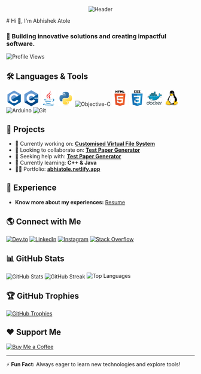 <p align="center">
  <img src="https://github.com/Abhishek-Atole/Abhishek-Atole/blob/main/Black%20and%20White%20Simple%20Art%20Director%20LinkedIn%20Banner.png" alt="Header">
</p>
# Hi 👋, I'm Abhishek Atole

### 🚀 Building innovative solutions and creating impactful software.

![Profile Views](https://komarev.com/ghpvc/?username=abhishek-atole&label=Profile%20views&color=0e75b6&style=flat)

## 🛠️ Languages & Tools

<p>
<img src="https://raw.githubusercontent.com/devicons/devicon/master/icons/c/c-original.svg" alt="C" width="42" height="42" />
<img src="https://raw.githubusercontent.com/devicons/devicon/master/icons/cplusplus/cplusplus-original.svg" alt="C++" width="42" height="42" />
<img src="https://raw.githubusercontent.com/devicons/devicon/master/icons/java/java-original.svg" alt="Java" width="42" height="42" />
<img src="https://raw.githubusercontent.com/devicons/devicon/master/icons/python/python-original.svg" alt="Python" width="42" height="42" />
<img src="https://www.vectorlogo.zone/logos/apple_objectivec/apple_objectivec-icon.svg" alt="Objective-C" width="42" height="42" />
<img src="https://raw.githubusercontent.com/devicons/devicon/master/icons/html5/html5-original-wordmark.svg" alt="HTML5" width="42" height="42" />
<img src="https://raw.githubusercontent.com/devicons/devicon/master/icons/css3/css3-original-wordmark.svg" alt="CSS3" width="42" height="42" />
<img src="https://raw.githubusercontent.com/devicons/devicon/master/icons/docker/docker-original-wordmark.svg" alt="Docker" width="42" height="42" />
<img src="https://raw.githubusercontent.com/devicons/devicon/master/icons/linux/linux-original.svg" alt="Linux" width="42" height="42" />
<img src="https://cdn.worldvectorlogo.com/logos/arduino-1.svg" alt="Arduino" width="42" height="42" />
<img src="https://www.vectorlogo.zone/logos/git-scm/git-scm-icon.svg" alt="Git" width="42" height="42" />
</p>

## 📌 Projects

- 🔭 Currently working on: **[Customised Virtual File System](https://github.com/Abhishek-Atole/Customised_Virtual_File_System)**
- 👯 Looking to collaborate on: **[Test Paper Generator](https://github.com/Abhishek-Atole/Test_Paper_Generator)**
- 🤝 Seeking help with: **[Test Paper Generator](https://github.com/Abhishek-Atole/Test_Paper_Generator)**
- 🌱 Currently learning: **C++ & Java**
- 👨‍💻 Portfolio: **[abhiatole.netlify.app](https://abhiatole.netlify.app)**

## 📄 Experience

- **Know more about my experiences:** [Resume](https://github.com/Abhishek-Atole/Portfolio/blob/main/public/images/Abhishek%20Himmatrao%20Atole.pdf)

## 🌎 Connect with Me

<p>
<a href="https://dev.to/abhishek_atole"><img src="https://img.shields.io/badge/dev.to-0A0A0A?style=for-the-badge&logo=dev.to&logoColor=white" alt="Dev.to" /></a>
<a href="https://www.linkedin.com/in/abhishekatole"><img src="https://img.shields.io/badge/LinkedIn-0A66C2?style=for-the-badge&logo=linkedin&logoColor=white" alt="LinkedIn" /></a>
<a href="https://www.instagram.com/abhiatole_17"><img src="https://img.shields.io/badge/Instagram-E4405F?style=for-the-badge&logo=instagram&logoColor=white" alt="Instagram" /></a>
<a href="https://stackoverflow.com/users/41060798/abhishek-atole"><img src="https://img.shields.io/badge/StackOverflow-F48024?style=for-the-badge&logo=stackoverflow&logoColor=white" alt="Stack Overflow" /></a>
</p>

## 📊 GitHub Stats

<p>
<img align="center" src="https://github-readme-stats.vercel.app/api?username=Abhishek-Atole&show_icons=true&locale=en" alt="GitHub Stats" />
<img align="center" src="https://github-readme-streak-stats.herokuapp.com/?user=Abhishek-Atole&" alt="GitHub Streak" />
<img src="https://github-readme-stats.vercel.app/api/top-langs?username=Abhishek-Atole&show_icons=true&locale=en&layout=compact" alt="Top Languages" />
</p>

## 🏆 GitHub Trophies

<p><a href="https://github.com/ryo-ma/github-profile-trophy"><img src="https://github-profile-trophy.vercel.app/?username=Abhishek-Atole" alt="GitHub Trophies" /></a></p>

## ❤️ Support Me

<p>
<a href="https://www.buymeacoffee.com/abhishek_atole"><img src="https://cdn.buymeacoffee.com/buttons/v2/default-yellow.png" width="160" alt="Buy Me a Coffee" /></a>
</p>

---

⚡ **Fun Fact:** Always eager to learn new technologies and explore tools!

